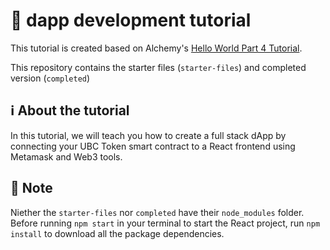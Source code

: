 # 📝 dapp development tutorial

This tutorial is created based on Alchemy's [Hello World Part 4 Tutorial](https://app.gitbook.com/@alchemyapi/s/alchemy/tutorials/hello-world-smart-contract/creating-a-full-stack-dapp).

This repository contains the starter files (`starter-files`) and completed version (`completed`)

## ℹ️ About the tutorial

In this tutorial, we will teach you how to create a full stack dApp by connecting your UBC Token smart contract to a React frontend using Metamask and Web3 tools.

## 🤔 Note

Niether the `starter-files` nor `completed` have their `node_modules` folder. Before running `npm start` in your terminal to start the React project, run `npm install` to download all the package dependencies.
